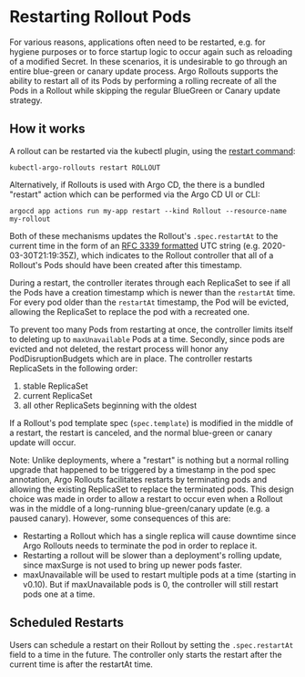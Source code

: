 # Restarting Rollout Pods

For various reasons, applications often need to be restarted, e.g. for hygiene purposes or to force
startup logic to occur again such as reloading of a modified Secret. In these scenarios, it is
undesirable to go through an entire blue-green or canary update process. Argo Rollouts supports
the ability to restart all of its Pods by performing a rolling recreate of all the Pods in a Rollout
while skipping the regular BlueGreen or Canary update strategy.

## How it works

A rollout can be restarted via the kubectl plugin, using the
[restart command](../generated/kubectl-argo-rollouts/kubectl-argo-rollouts_restart.md):

```shell
kubectl-argo-rollouts restart ROLLOUT
```

Alternatively, if Rollouts is used with Argo CD, the there is a bundled "restart" action which can
be performed via the Argo CD UI or CLI:

```shell
argocd app actions run my-app restart --kind Rollout --resource-name my-rollout
```

Both of these mechanisms updates the Rollout's `.spec.restartAt` to the current time in the
form of an [RFC 3339 formatted](https://tools.ietf.org/html/rfc3339) UTC string
(e.g. 2020-03-30T21:19:35Z), which indicates to the Rollout controller that all of a Rollout's
Pods should have been created after this timestamp.

During a restart, the controller iterates through each ReplicaSet to see if all the Pods have a 
creation timestamp which is newer than the `restartAt` time. For every pod older than the
`restartAt` timestamp, the Pod will be evicted, allowing the ReplicaSet to replace the pod with a
recreated one.

To prevent too many Pods from restarting at once, the controller limits itself to deleting up to 
`maxUnavailable` Pods at a time. Secondly, since pods are evicted
and not deleted, the restart process will honor any PodDisruptionBudgets which are in place.
The controller restarts ReplicaSets in the following order:
  1. stable ReplicaSet
  2. current ReplicaSet
  3. all other ReplicaSets beginning with the oldest
  
If a Rollout's pod template spec (`spec.template`) is modified in the middle of a restart, the
restart is canceled, and the normal blue-green or canary update will occur.

Note: Unlike deployments, where a "restart" is nothing but a normal rolling upgrade that happened to
be triggered by a timestamp in the pod spec annotation, Argo Rollouts facilitates restarts by
terminating pods and allowing the existing ReplicaSet to replace the terminated pods. This design
choice was made in order to allow a restart to occur even when a Rollout was in the middle of a
long-running blue-green/canary update (e.g. a paused canary). However, some consequences of this are:

* Restarting a Rollout which has a single replica will cause downtime since Argo Rollouts needs to
  terminate the pod in order to replace it.
* Restarting a rollout will be slower than a deployment's rolling update, since maxSurge is not
  used to bring up newer pods faster.
* maxUnavailable will be used to restart multiple pods at a time (starting in v0.10). But if
  maxUnavailable pods is 0, the controller will still restart pods one at a time.

## Scheduled Restarts

Users can schedule a restart on their Rollout by setting the `.spec.restartAt` field to a time in
the future. The controller only starts the restart after the current time is after the restartAt
time. 
